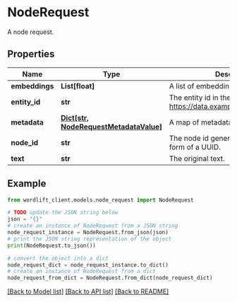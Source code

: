# NodeRequest

A node request.

## Properties

Name | Type | Description | Notes
------------ | ------------- | ------------- | -------------
**embeddings** | **List[float]** | A list of embeddings. | [optional] 
**entity_id** | **str** | The entity id in the form on an IRI, e.g. https://data.example.org/dataset/entity. | 
**metadata** | [**Dict[str, NodeRequestMetadataValue]**](NodeRequestMetadataValue.md) | A map of metadata properties. | [optional] 
**node_id** | **str** | The node id generally expressed in the form of a UUID. | 
**text** | **str** | The original text. | [optional] 

## Example

```python
from wordlift_client.models.node_request import NodeRequest

# TODO update the JSON string below
json = "{}"
# create an instance of NodeRequest from a JSON string
node_request_instance = NodeRequest.from_json(json)
# print the JSON string representation of the object
print(NodeRequest.to_json())

# convert the object into a dict
node_request_dict = node_request_instance.to_dict()
# create an instance of NodeRequest from a dict
node_request_from_dict = NodeRequest.from_dict(node_request_dict)
```
[[Back to Model list]](../README.md#documentation-for-models) [[Back to API list]](../README.md#documentation-for-api-endpoints) [[Back to README]](../README.md)


